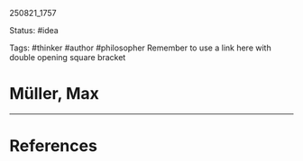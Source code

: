 
250821_1757

Status: #idea

Tags: #thinker #author #philosopher 
Remember to use a link here with double opening square bracket
# Müller, Max


---
# References